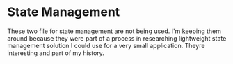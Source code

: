 # State Management

These two file for state management are not being used. I'm keeping them around because they were part of a process in researching lightweight state management solution I could use for a very small application. Theyre interesting and part of my history.
